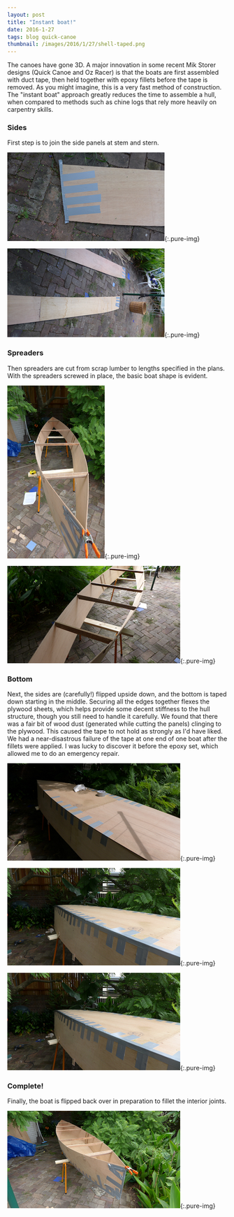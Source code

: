 ```yaml
---
layout: post
title: "Instant boat!"
date: 2016-1-27
tags: blog quick-canoe
thumbnail: /images/2016/1/27/shell-taped.png
---
```


The canoes have gone 3D. A major innovation in some recent Mik Storer designs (Quick Canoe and Oz Racer) is that the boats are first assembled with duct tape, then held together with epoxy fillets before the tape is removed. As you might imagine, this is a very fast method of construction. The "instant boat" approach greatly reduces the time to assemble a hull, when compared to methods such as chine logs that rely more heavily on carpentry skills.

### Sides

First step is to join the side panels at stem and stern.

![Ends are taped up](/images/2016/1/27/tip.png){:.pure-img}

![Ends are taped up (both boats](/images/2016/1/27/twins.png){:.pure-img}

### Spreaders

Then spreaders are cut from scrap lumber to lengths specified in the plans. With the spreaders screwed in place, the basic boat shape is evident.

![Spreaders-1](/images/2016/1/27/spreaders-1.png){:.pure-img}

![Spreaders-2](/images/2016/1/27/spreaders-2.png){:.pure-img}

### Bottom

Next, the sides are (carefully!) flipped upside down, and the bottom is taped down starting in the middle. Securing all the edges together flexes the plywood sheets, which helps provide some decent stiffness to the hull structure, though you still need to handle it carefully. We found that there was a fair bit of wood dust (generated while cutting the panels) clinging to the plywood. This caused the tape to not hold as strongly as I'd have liked. We had a near-disastrous failure of the tape at one end of one boat after the fillets were applied. I was lucky to discover it before the epoxy set, which allowed me to do an emergency repair.

![taping-1](/images/2016/1/27/taping-1.png){:.pure-img}

![taping-1](/images/2016/1/27/profile-1.png){:.pure-img}

![taping-1](/images/2016/1/27/profile-1.png){:.pure-img}

### Complete!

Finally, the boat is flipped back over in preparation to fillet the interior joints.

![taping-1](/images/2016/1/27/shell-taped.png){:.pure-img}

